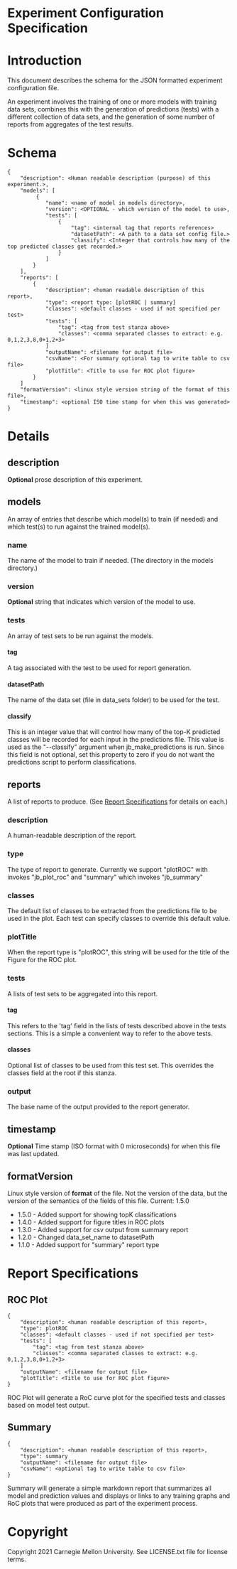 Experiment Configuration Specification
==========


# Introduction

This document describes the schema for the JSON formatted experiment configuration file.

An experiment involves the training of one or more models with training data sets, 
combines this with the generation of predictions (tests) with a different collection of data sets, 
and the generation of some number of reports from aggregates of the test results.

# Schema
```
{
    "description": <Human readable description (purpose) of this experiment.>,
    "models": [
         {
            "name": <name of model in models directory>,
            "version": <OPTIONAL - which version of the model to use>,
            "tests": [
                {
                    "tag": <internal tag that reports references>
                    "datasetPath": <A path to a data set config file.>
                    "classify": <Integer that controls how many of the top predicted classes get recorded.>
                }
            ]
        }
    ],
    "reports": [
        {
            "description": <human readable description of this report>,
            "type": <report type: [plotROC | summary]
            "classes": <default classes - used if not specified per test>
            "tests": [
                "tag": <tag from test stanza above>
                "classes": <comma separated classes to extract: e.g. 0,1,2,3,8,0+1,2+3>
            ]
            "outputName": <filename for output file>
            "csvName": <For summary optional tag to write table to csv file>
            "plotTitle": <Title to use for ROC plot figure>
        }        
    ]
    "formatVersion": <linux style version string of the format of this file>,
    "timestamp": <optional ISO time stamp for when this was generated>
}
```

# Details

## description
**Optional** prose description of this experiment.

## models
An array of entries that describe which model(s) to train (if needed) and which test(s) to run against
the trained model(s).

### name
The name of the model to train if needed. (The directory in the models directory.)

### version
**Optional** string that indicates which version of the model to use.

### tests
An array of test sets to be run against the models. 

#### tag
A tag associated with the test to be used for report generation.

#### datasetPath
The name of the data set (file in data_sets folder) to be used for the test.

#### classify
This is an integer value that will control how many of the top-K predicted classes will be recorded 
for each input in the predictions file. This value is used as the "--classify" argument when 
jb_make_predictions is run. Since this field is not optional, set this property to zero if you do not 
want the predictions script to perform classifications. 

## reports
A list of reports to produce. (See [Report Specifications](#Report%20Specifications) for details on each.)

### description
A human-readable description of the report.

### type
The type of report to generate. Currently we support "plotROC" with invokes "jb_plot_roc" and 
"summary" which invokes "jb_summary"

### classes
The default list of classes to be extracted from the predictions file to be used in the plot.
Each test can specify classes to override this default value.

### plotTitle
When the report type is "plotROC", this string will be used for the title of the Figure for 
the ROC plot.

### tests
A lists of test sets to be aggregated into this report.

#### tag
This refers to the 'tag' field in the lists of tests described above in the tests sections.
This is a simple a convenient way to refer to the above tests. 

#### classes
Optional list of classes to be used from this test set.  This overrides the classes field at the
root if this stanza.

### output
The base name of the output provided to the report generator.

## timestamp
**Optional** Time stamp (ISO format with 0 microseconds) for when this file was last updated.

## formatVersion
Linux style version of **format** of the file. Not the version of 
the data, but the version of the semantics of the fields of this file. 
Current: 1.5.0

* 1.5.0 - Added support for showing topK classifications
* 1.4.0 - Added support for figure titles in ROC plots
* 1.3.0 - Added support for csv output from summary report
* 1.2.0 - Changed data_set_name to datasetPath
* 1.1.0 - Added support for "summary" report type

# Report Specifications

## ROC Plot
```
{
    "description": <human readable description of this report>,
    "type": plotROC
    "classes": <default classes - used if not specified per test>
    "tests": [
        "tag": <tag from test stanza above>
        "classes": <comma separated classes to extract: e.g. 0,1,2,3,8,0+1,2+3>
    ]
    "outputName": <filename for output file>
    "plotTitle": <Title to use for ROC plot figure>
}
```

ROC Plot will generate a RoC curve plot for the specified tests and classes based on model test output.


## Summary
```
{
    "description": <human readable description of this report>,
    "type": summary
    "outputName": <filename for output file>
    "csvName": <optional tag to write table to csv file>
} 
```

Summary will generate a simple markdown report that summarizes all model and prediction values and displays or 
links to any training graphs and RoC plots that were produced as part of the experiment process.

# Copyright

Copyright 2021 Carnegie Mellon University.  See LICENSE.txt file for license terms.
